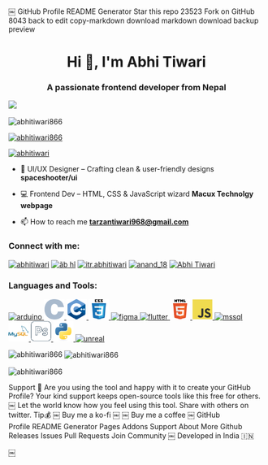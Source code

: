 ￼
GitHub Profile README Generator
Star this repo
23523
Fork on GitHub
8043
back to edit
copy-markdown
download markdown
download backup
preview
<h1 align="center">Hi 👋, I'm Abhi Tiwari</h1>
<h3 align="center">A passionate frontend developer from Nepal</h3>
<img align =“right”alt=“coding” width=“400” src=“WhatsApp Image 2025-10-04 at 20.32.38.jpeg…()
”>


<p align="left"> <img src="https://komarev.com/ghpvc/?username=abhitiwari866&label=Profile%20views&color=0e75b6&style=flat" alt="abhitiwari866" /> </p>

<p align="left"> <a href="https://github.com/ryo-ma/github-profile-trophy"><img src="https://github-profile-trophy.vercel.app/?username=abhitiwari866" alt="abhitiwari866" /></a> </p>

<p align="left"> <a href="https://twitter.com/abhitiwari" target="blank"><img src="https://img.shields.io/twitter/follow/abhitiwari?logo=twitter&style=for-the-badge" alt="abhitiwari" /></a> </p>

- 🎨 UI/UX Designer – Crafting clean & user-friendly designs **spaceshooter/ui**

- 💻 Frontend Dev – HTML, CSS & JavaScript wizard **Macux Technolgy webpage**

- 📫 How to reach me **tarzantiwari968@gmail.com**

<h3 align="left">Connect with me:</h3>
<p align="left">
<a href="https://twitter.com/abhitiwari" target="blank"><img align="center" src="https://raw.githubusercontent.com/rahuldkjain/github-profile-readme-generator/master/src/images/icons/Social/twitter.svg" alt="abhitiwari" height="30" width="40" /></a>
<a href="https://fb.com/ãb hî" target="blank"><img align="center" src="https://raw.githubusercontent.com/rahuldkjain/github-profile-readme-generator/master/src/images/icons/Social/facebook.svg" alt="ãb hî" height="30" width="40" /></a>
<a href="https://instagram.com/itr.abhitiwari" target="blank"><img align="center" src="https://raw.githubusercontent.com/rahuldkjain/github-profile-readme-generator/master/src/images/icons/Social/instagram.svg" alt="itr.abhitiwari" height="30" width="40" /></a>
<a href="https://www.youtube.com/c/anand_18" target="blank"><img align="center" src="https://raw.githubusercontent.com/rahuldkjain/github-profile-readme-generator/master/src/images/icons/Social/youtube.svg" alt="anand_18" height="30" width="40" /></a>
<a href="https://discord.gg/Abhi Tiwari" target="blank"><img align="center" src="https://raw.githubusercontent.com/rahuldkjain/github-profile-readme-generator/master/src/images/icons/Social/discord.svg" alt="Abhi Tiwari" height="30" width="40" /></a>
</p>

<h3 align="left">Languages and Tools:</h3>
<p align="left"> <a href="https://www.arduino.cc/" target="_blank" rel="noreferrer"> <img src="https://cdn.worldvectorlogo.com/logos/arduino-1.svg" alt="arduino" width="40" height="40"/> </a> <a href="https://www.cprogramming.com/" target="_blank" rel="noreferrer"> <img src="https://raw.githubusercontent.com/devicons/devicon/master/icons/c/c-original.svg" alt="c" width="40" height="40"/> </a> <a href="https://www.w3schools.com/cpp/" target="_blank" rel="noreferrer"> <img src="https://raw.githubusercontent.com/devicons/devicon/master/icons/cplusplus/cplusplus-original.svg" alt="cplusplus" width="40" height="40"/> </a> <a href="https://www.w3schools.com/css/" target="_blank" rel="noreferrer"> <img src="https://raw.githubusercontent.com/devicons/devicon/master/icons/css3/css3-original-wordmark.svg" alt="css3" width="40" height="40"/> </a> <a href="https://www.figma.com/" target="_blank" rel="noreferrer"> <img src="https://www.vectorlogo.zone/logos/figma/figma-icon.svg" alt="figma" width="40" height="40"/> </a> <a href="https://flutter.dev" target="_blank" rel="noreferrer"> <img src="https://www.vectorlogo.zone/logos/flutterio/flutterio-icon.svg" alt="flutter" width="40" height="40"/> </a> <a href="https://www.w3.org/html/" target="_blank" rel="noreferrer"> <img src="https://raw.githubusercontent.com/devicons/devicon/master/icons/html5/html5-original-wordmark.svg" alt="html5" width="40" height="40"/> </a> <a href="https://developer.mozilla.org/en-US/docs/Web/JavaScript" target="_blank" rel="noreferrer"> <img src="https://raw.githubusercontent.com/devicons/devicon/master/icons/javascript/javascript-original.svg" alt="javascript" width="40" height="40"/> </a> <a href="https://www.microsoft.com/en-us/sql-server" target="_blank" rel="noreferrer"> <img src="https://www.svgrepo.com/show/303229/microsoft-sql-server-logo.svg" alt="mssql" width="40" height="40"/> </a> <a href="https://www.mysql.com/" target="_blank" rel="noreferrer"> <img src="https://raw.githubusercontent.com/devicons/devicon/master/icons/mysql/mysql-original-wordmark.svg" alt="mysql" width="40" height="40"/> </a> <a href="https://www.photoshop.com/en" target="_blank" rel="noreferrer"> <img src="https://raw.githubusercontent.com/devicons/devicon/master/icons/photoshop/photoshop-line.svg" alt="photoshop" width="40" height="40"/> </a> <a href="https://www.python.org" target="_blank" rel="noreferrer"> <img src="https://raw.githubusercontent.com/devicons/devicon/master/icons/python/python-original.svg" alt="python" width="40" height="40"/> </a> <a href="https://unrealengine.com/" target="_blank" rel="noreferrer"> <img src="https://raw.githubusercontent.com/kenangundogan/fontisto/036b7eca71aab1bef8e6a0518f7329f13ed62f6b/icons/svg/brand/unreal-engine.svg" alt="unreal" width="40" height="40"/> </a> </p>

<p><img align="left" src="https://github-readme-stats.vercel.app/api/top-langs?username=abhitiwari866&show_icons=true&locale=en&layout=compact" alt="abhitiwari866" /></p>

<p>&nbsp;<img align="center" src="https://github-readme-stats.vercel.app/api?username=abhitiwari866&show_icons=true&locale=en" alt="abhitiwari866" /></p>

<p><img align="center" src="https://github-readme-streak-stats.herokuapp.com/?user=abhitiwari866&" alt="abhitiwari866" /></p>

Support 🙏
Are you using the tool and happy with it to create your GitHub Profile?
Your kind support keeps open-source tools like this free for others.
￼
Let the world know how you feel using this tool. Share with others on twitter.
Tip💰
￼
Buy me a ko-fi
￼
￼
Buy me a coffee
￼
GitHub Profile README Generator
Pages
Addons
Support
About
More
Github
Releases
Issues
Pull Requests
Join Community
￼
Developed in India 🇮🇳


￼
